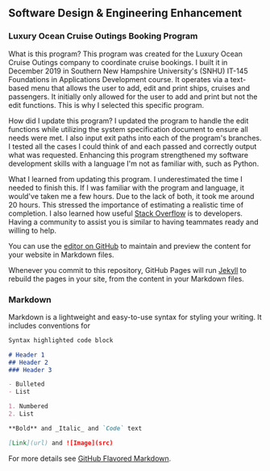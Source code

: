 ## Software Design & Engineering Enhancement

### Luxury Ocean Cruise Outings Booking Program

What is this program?
This program was created for the Luxury Ocean Cruise Outings company to coordinate cruise bookings.  I built it in December 2019 in Southern New Hampshire University's        (SNHU) IT-145 Foundations in Applications Development course.  It operates via a text-based menu that allows the user to add, edit and print ships, cruises and passengers.  It  initially only allowed for the user to add and print but not the edit functions.  This is why I selected this specific program.

How did I update this program?
I updated the program to handle the edit functions while utilizing the system specification document to ensure all needs were met.  I also input exit paths into each of the program's branches.  I tested all the cases I could think of and each passed and correctly output what was requested.  Enhancing this program strengthened my software development skills with a language I'm not as familiar with, such as Python.

What I learned from updating this program.
I underestimated the time I needed to finish this.  If I was familiar with the program and language, it would've taken me a few hours.  Due to the lack of both, it took me around 20 hours.  This stressed the importance of estimating a realistic time of completion.  I also learned how useful [Stack Overflow](https://stackoverflow.com/) is to developers.  Having a community to assist you is similar to having teammates ready and willing to help.

You can use the [editor on GitHub](https://github.com/sacruffnex/CS_Capstone/edit/gh-pages/index.md) to maintain and preview the content for your website in Markdown files.

Whenever you commit to this repository, GitHub Pages will run [Jekyll](https://jekyllrb.com/) to rebuild the pages in your site, from the content in your Markdown files.

### Markdown

Markdown is a lightweight and easy-to-use syntax for styling your writing. It includes conventions for

```markdown
Syntax highlighted code block

# Header 1
## Header 2
### Header 3

- Bulleted
- List

1. Numbered
2. List

**Bold** and _Italic_ and `Code` text

[Link](url) and ![Image](src)
```

For more details see [GitHub Flavored Markdown](https://guides.github.com/features/mastering-markdown/).
